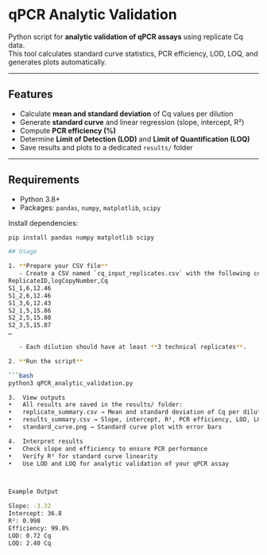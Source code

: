 # qPCR Analytic Validation

Python script for **analytic validation of qPCR assays** using replicate Cq data.  
This tool calculates standard curve statistics, PCR efficiency, LOD, LOQ, and generates plots automatically.

---

## Features

- Calculate **mean and standard deviation** of Cq values per dilution  
- Generate **standard curve** and linear regression (slope, intercept, R²)  
- Compute **PCR efficiency (%)**  
- Determine **Limit of Detection (LOD)** and **Limit of Quantification (LOQ)**  
- Save results and plots to a dedicated `results/` folder  

---

## Requirements

- Python 3.8+  
- Packages: `pandas`, `numpy`, `matplotlib`, `scipy`  

Install dependencies:

```bash
pip install pandas numpy matplotlib scipy

## Usage

1. **Prepare your CSV file**  
   - Create a CSV named `cq_input_replicates.csv` with the following columns:
ReplicateID,logCopyNumber,Cq
S1_1,6,12.46
S1_2,6,12.46
S1_3,6,12.43
S2_1,5,15.86
S2_2,5,15.80
S2_3,5,15.87
…

   - Each dilution should have at least **3 technical replicates**.  

2. **Run the script**

```bash
python3 qPCR_analytic_validation.py

3.	View outputs
•	All results are saved in the results/ folder:
•	replicate_summary.csv → Mean and standard deviation of Cq per dilution
•	results_summary.csv → Slope, intercept, R², PCR efficiency, LOD, LOQ
•	standard_curve.png → Standard curve plot with error bars

4.	Interpret results
•	Check slope and efficiency to ensure PCR performance
•	Verify R² for standard curve linearity
•	Use LOD and LOQ for analytic validation of your qPCR assay



Example Output

Slope: -3.32
Intercept: 36.8
R²: 0.998
Efficiency: 99.8%
LOD: 0.72 Cq
LOQ: 2.40 Cq
